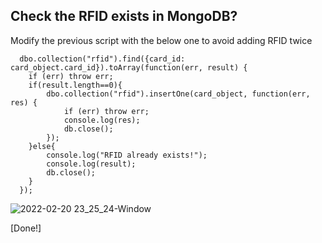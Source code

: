 ## Check the RFID exists in MongoDB?

Modify the previous script with the below one to avoid adding RFID twice

```
  dbo.collection("rfid").find({card_id: card_object.card_id}).toArray(function(err, result) {
    if (err) throw err;
    if(result.length==0){
        dbo.collection("rfid").insertOne(card_object, function(err, res) {
            if (err) throw err;
            console.log(res);
            db.close();
        });
    }else{
        console.log("RFID already exists!");
        console.log(result);
        db.close();
    }
  });
```

![2022-02-20 23_25_24-Window](https://user-images.githubusercontent.com/55657279/154852936-01ee121f-f31d-4a8e-b977-b915d00f239d.png)

[Done!]
